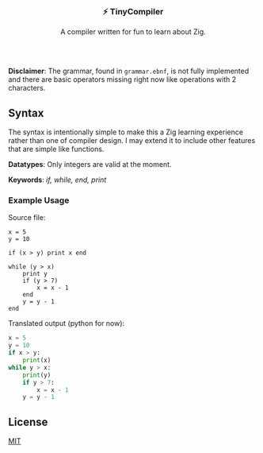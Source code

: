 <br/><br/>
<div>
    <h3 align="center">⚡ TinyCompiler</h3>
    <p align="center">
        A compiler written for fun to learn about Zig.
    </p>
</div>
<br><br>

**Disclaimer**: The grammar, found in `grammar.ebnf`, is not fully implemented and there are basic operators missing right now like operations with 2 characters.

## Syntax

The syntax is intentionally simple to make this a Zig learning experience rather than one of compiler design. I may extend it to include other features that are simple like functions.

**Datatypes**: Only integers are valid at the moment.

**Keywords**: _if, while, end, print_

### Example Usage
Source file:
```
x = 5
y = 10

if (x > y) print x end

while (y > x)
    print y
    if (y > 7)
        x = x - 1
    end
    y = y - 1
end
```

Translated output (python for now):
```py
x = 5
y = 10
if x > y:
	print(x)
while y > x:
	print(y)
	if y > 7:
		x = x - 1
	y = y - 1
```

## License

[MIT](https://github.com/williamfedele/tinycompiler/blob/main/LICENSE)
